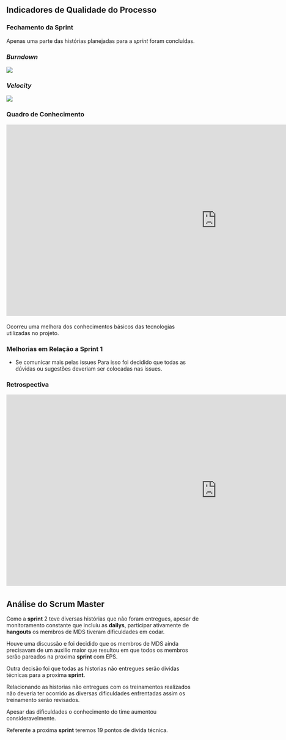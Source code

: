 
## Indicadores de Qualidade do Processo

### Fechamento da Sprint

Apenas uma parte das histórias planejadas para a <i>sprint</i> foram concluídas.

### _Burndown_

![](https://github.com/fga-eps-mds/2019.1-hubcare-docs/blob/master/docs/sprint/images/sprint-2-burndown.png?raw=true)


### _Velocity_

![](https://github.com/fga-eps-mds/2019.1-hubcare-docs/blob/master/docs/sprint/images/sprint-2-velocity.png?raw=true)


### Quadro de Conhecimento

<iframe width="1100" height="500" frameborder="0" src="https://docs.google.com/spreadsheets/d/e/2PACX-1vQz4PB1QudgJp7Resl8wUHgxOGqkoSUCB47p7MJxv02Co7vuFXVY0JxMVbYuSR9alX9l6H8kZnjqhd3/pubhtml?gid=616893362&single=true
" scrolling="no" style="overflow: hidden; margin-bottom: 5px;">Your browser is not able to display frames</iframe>

Ocorreu uma melhora dos conhecimentos básicos das tecnologias utilizadas no projeto.

### Melhorias em Relação a __Sprint__ 1
* Se comunicar mais pelas issues
Para isso foi decidido que todas as dúvidas ou sugestões deveriam ser colocadas nas issues.  

### Retrospectiva
<iframe width="1100" height="500" frameborder="0" src="https://docs.google.com/document/d/e/2PACX-1vT708G-aFlSQgCU5f3Od8sQZgTSKnSg4KDsDZI5-05Khsu5tq8Ir-wlKi8NnCnQSpgVZg27LaXc8wjB/pub
" scrolling="no" style="overflow: hidden; margin-bottom: 5px;">Your browser is not able to display frames</iframe>

## Análise do Scrum Master
Como a __sprint__ 2 teve diversas histórias que não foram entregues, apesar de monitoramento constante que
incluiu as __dailys__, participar ativamente de __hangouts__ os membros de MDS tiveram dificuldades em codar.

Houve uma discussão e foi decidido que os membros de MDS ainda precisavam de um auxilio maior que resultou em que todos os membros serão pareados na proxima __sprint__ com EPS.

Outra decisão foi que todas as historias não entregues serão dividas técnicas para a proxima __sprint__.

Relacionando as historias não entregues com os treinamentos realizados não deveria ter ocorrido as diversas dificuldades enfrentadas assim os treinamento serão revisados. 

Apesar das dificuldades o conhecimento do time aumentou consideravelmente. 

Referente a proxima __sprint__ teremos 19 pontos de divida técnica.